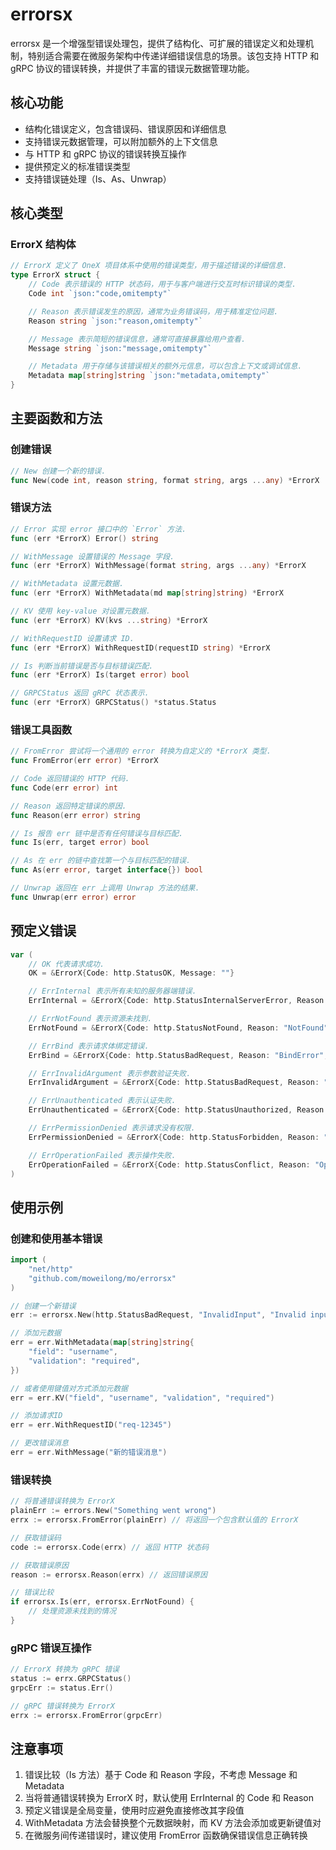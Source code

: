 # errorsx

errorsx 是一个增强型错误处理包，提供了结构化、可扩展的错误定义和处理机制，特别适合需要在微服务架构中传递详细错误信息的场景。该包支持 HTTP 和 gRPC 协议的错误转换，并提供了丰富的错误元数据管理功能。

## 核心功能

- 结构化错误定义，包含错误码、错误原因和详细信息
- 支持错误元数据管理，可以附加额外的上下文信息
- 与 HTTP 和 gRPC 协议的错误转换互操作
- 提供预定义的标准错误类型
- 支持错误链处理（Is、As、Unwrap）

## 核心类型

### ErrorX 结构体

```go
// ErrorX 定义了 OneX 项目体系中使用的错误类型，用于描述错误的详细信息.
type ErrorX struct {
    // Code 表示错误的 HTTP 状态码，用于与客户端进行交互时标识错误的类型.
    Code int `json:"code,omitempty"`

    // Reason 表示错误发生的原因，通常为业务错误码，用于精准定位问题.
    Reason string `json:"reason,omitempty"`

    // Message 表示简短的错误信息，通常可直接暴露给用户查看.
    Message string `json:"message,omitempty"`

    // Metadata 用于存储与该错误相关的额外元信息，可以包含上下文或调试信息.
    Metadata map[string]string `json:"metadata,omitempty"`
}
```

## 主要函数和方法

### 创建错误

```go
// New 创建一个新的错误.
func New(code int, reason string, format string, args ...any) *ErrorX
```

### 错误方法

```go
// Error 实现 error 接口中的 `Error` 方法.
func (err *ErrorX) Error() string

// WithMessage 设置错误的 Message 字段.
func (err *ErrorX) WithMessage(format string, args ...any) *ErrorX

// WithMetadata 设置元数据.
func (err *ErrorX) WithMetadata(md map[string]string) *ErrorX

// KV 使用 key-value 对设置元数据.
func (err *ErrorX) KV(kvs ...string) *ErrorX

// WithRequestID 设置请求 ID.
func (err *ErrorX) WithRequestID(requestID string) *ErrorX

// Is 判断当前错误是否与目标错误匹配.
func (err *ErrorX) Is(target error) bool

// GRPCStatus 返回 gRPC 状态表示.
func (err *ErrorX) GRPCStatus() *status.Status
```

### 错误工具函数

```go
// FromError 尝试将一个通用的 error 转换为自定义的 *ErrorX 类型.
func FromError(err error) *ErrorX

// Code 返回错误的 HTTP 代码.
func Code(err error) int

// Reason 返回特定错误的原因.
func Reason(err error) string

// Is 报告 err 链中是否有任何错误与目标匹配.
func Is(err, target error) bool

// As 在 err 的链中查找第一个与目标匹配的错误.
func As(err error, target interface{}) bool

// Unwrap 返回在 err 上调用 Unwrap 方法的结果.
func Unwrap(err error) error
```

## 预定义错误

```go
var (
    // OK 代表请求成功.
    OK = &ErrorX{Code: http.StatusOK, Message: ""}

    // ErrInternal 表示所有未知的服务器端错误.
    ErrInternal = &ErrorX{Code: http.StatusInternalServerError, Reason: "InternalError", Message: "Internal server error."}

    // ErrNotFound 表示资源未找到.
    ErrNotFound = &ErrorX{Code: http.StatusNotFound, Reason: "NotFound", Message: "Resource not found."}

    // ErrBind 表示请求体绑定错误.
    ErrBind = &ErrorX{Code: http.StatusBadRequest, Reason: "BindError", Message: "Error occurred while binding the request body to the struct."}

    // ErrInvalidArgument 表示参数验证失败.
    ErrInvalidArgument = &ErrorX{Code: http.StatusBadRequest, Reason: "InvalidArgument", Message: "Argument verification failed."}

    // ErrUnauthenticated 表示认证失败.
    ErrUnauthenticated = &ErrorX{Code: http.StatusUnauthorized, Reason: "Unauthenticated", Message: "Unauthenticated."}

    // ErrPermissionDenied 表示请求没有权限.
    ErrPermissionDenied = &ErrorX{Code: http.StatusForbidden, Reason: "PermissionDenied", Message: "Permission denied. Access to the requested resource is forbidden."}

    // ErrOperationFailed 表示操作失败.
    ErrOperationFailed = &ErrorX{Code: http.StatusConflict, Reason: "OperationFailed", Message: "The requested operation has failed. Please try again later."}
)
```

## 使用示例

### 创建和使用基本错误

```go
import (
    "net/http"
    "github.com/moweilong/mo/errorsx"
)

// 创建一个新错误
err := errorsx.New(http.StatusBadRequest, "InvalidInput", "Invalid input for field %s", "username")

// 添加元数据
err = err.WithMetadata(map[string]string{
    "field": "username",
    "validation": "required",
})

// 或者使用键值对方式添加元数据
err = err.KV("field", "username", "validation", "required")

// 添加请求ID
err = err.WithRequestID("req-12345")

// 更改错误消息
err = err.WithMessage("新的错误消息")
```

### 错误转换

```go
// 将普通错误转换为 ErrorX
plainErr := errors.New("Something went wrong")
errx := errorsx.FromError(plainErr) // 将返回一个包含默认值的 ErrorX

// 获取错误码
code := errorsx.Code(errx) // 返回 HTTP 状态码

// 获取错误原因
reason := errorsx.Reason(errx) // 返回错误原因

// 错误比较
if errorsx.Is(err, errorsx.ErrNotFound) {
    // 处理资源未找到的情况
}
```

### gRPC 错误互操作

```go
// ErrorX 转换为 gRPC 错误
status := errx.GRPCStatus()
grpcErr := status.Err()

// gRPC 错误转换为 ErrorX
errx := errorsx.FromError(grpcErr)
```

## 注意事项

1. 错误比较（Is 方法）基于 Code 和 Reason 字段，不考虑 Message 和 Metadata
2. 当将普通错误转换为 ErrorX 时，默认使用 ErrInternal 的 Code 和 Reason
3. 预定义错误是全局变量，使用时应避免直接修改其字段值
4. WithMetadata 方法会替换整个元数据映射，而 KV 方法会添加或更新键值对
5. 在微服务间传递错误时，建议使用 FromError 函数确保错误信息正确转换